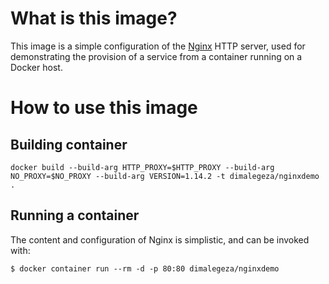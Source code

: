 # What is this image?

This image is a simple configuration of the [Nginx](https://nginx.org/en/) HTTP server, used for demonstrating the provision of a service from a container running on a Docker host.

# How to use this image

## Building container
```
docker build --build-arg HTTP_PROXY=$HTTP_PROXY --build-arg NO_PROXY=$NO_PROXY --build-arg VERSION=1.14.2 -t dimalegeza/nginxdemo .
```

## Running a container

The content and configuration of Nginx is simplistic, and can be invoked with:

```
$ docker container run --rm -d -p 80:80 dimalegeza/nginxdemo
```